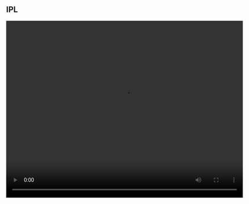 ## IPL

<div>
    <video id="video" class="video-js vjs-default-skin vjs-big-play-centered" controls autoplay preload="auto" width="640" height="480" data-setup="{}" crossorigin="anonymous">
        <source src="{{site.video_source}}">
        Your browser does not support the <code>video</code> element.
    </video>
</div>
